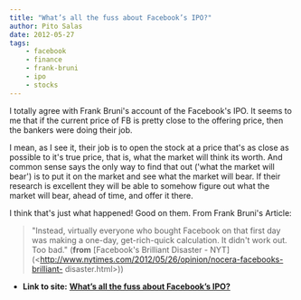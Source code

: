 ```yaml
---
title: "What’s all the fuss about Facebook’s IPO?"
author: Pito Salas
date: 2012-05-27
tags:
    - facebook
    - finance
    - frank-bruni
    - ipo
    - stocks
---
```


I totally agree with Frank Bruni's account of the Facebook's IPO. It seems to
me that if the current price of FB is pretty close to the offering price, then
the bankers were doing their job.

I mean, as I see it, their job is to open the stock at a price that's as close
as possible to it's true price, that is, what the market will think its worth.
And common sense says the only way to find that out ('what the market will
bear') is to put it on the market and see what the market will bear. If their
research is excellent they will be able to somehow figure out what the market
will bear, ahead of time, and offer it there.

I think that's just what happened! Good on them. From Frank Bruni's Article:

> "Instead, virtually everyone who bought Facebook on that first day was
> making a one-day, get-rich-quick calculation. It didn't work out. Too bad."
> (**from** [Facebook's Brilliant Disaster -
> NYT](<http://www.nytimes.com/2012/05/26/opinion/nocera-facebooks-brilliant-
> disaster.html>))


* **Link to site:** **[What’s all the fuss about Facebook’s IPO?](None)**
